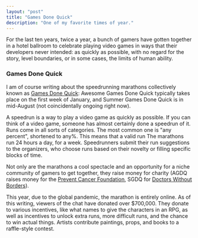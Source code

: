 ```yaml
---
layout: "post"
title: "Games Done Quick"
description: "One of my favorite times of year."
---
```


For the last ten years, twice a year, a bunch of gamers have gotten together in a hotel ballroom to celebrate playing video games in ways that their developers never intended: as quickly as possible, with no regard for the story, level boundaries, or in some cases, the limits of human ability.

### Games Done Quick

I am of course writing about the speedrunning marathons collectively known as [Games Done Quick](https://en.wikipedia.org/wiki/Games_Done_Quick): Awesome Games Done Quick typically takes place on the first week of January, and Summer Games Done Quick is in mid-August (not coincidentally ongoing right now). 

A speedrun is a way to play a video game as quickly as possible. If you can think of a video game, someone has almost certainly done a speedrun of it. Runs come in all sorts of categories. The most common one is "any percent", shortened to any%. This means that a valid run 
The marathons run 24 hours a day, for a week. Speedrunners submit their run suggestions to the organizers, who choose runs based on their novelty or filling specific blocks of time. 

Not only are the marathons a cool spectacle and an opportunity for a niche community of gamers to get together, they raise money for charity (AGDQ raises money for the [Prevent Cancer Foundation](https://www.preventcancer.org/), SGDQ for [Doctors Without Borders](https://www.msf.org/)).

This year, due to the global pandemic, the marathon is entirely online. As of this writing, viewers of the chat have donated over $700,000. They donate to various incentives, like what names to give the characters in an RPG, as well as incentives to unlock extra runs, more difficult runs, and the chance to win actual things. Artists contribute paintings, props, and books to a raffle-style contest.
